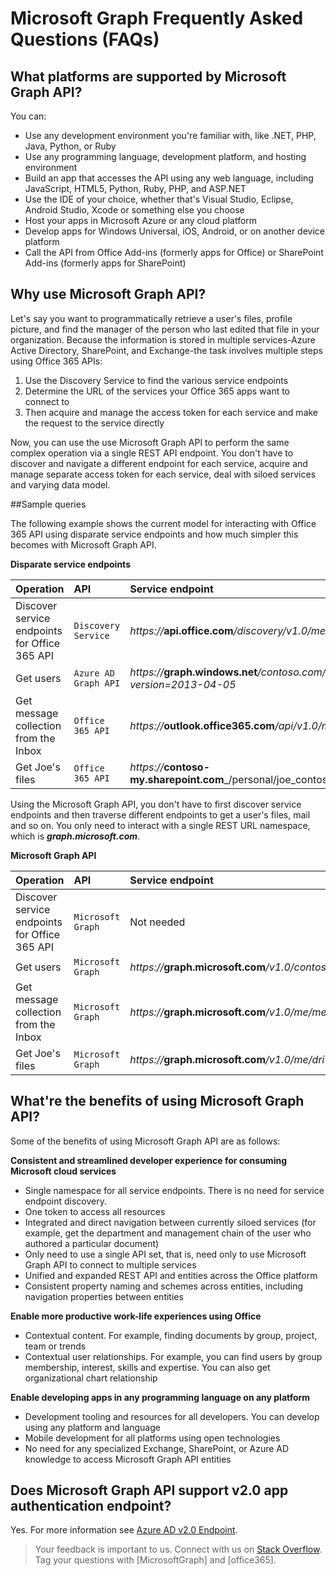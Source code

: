 
# Microsoft Graph Frequently Asked Questions (FAQs)

## What platforms are supported by Microsoft Graph API?
<!--
Apps can use the Microsoft Graph API to perform create, read, update, and delete (CRUD) operations on data sources and entities, giving them seamless access to work data. 

**Ease of use--one endpoint, all Office 365 data under one roof**

You can use the API in four steps:
1.	Select your programming language and development environment.
2.	Build your app.
3.	Optionally, host your app in Microsoft Azure or any cloud platform you choose.
4.	Authenticate your users by using single sign-on with Azure AD.

As a developer you can use the API to create custom apps that access and interact with all the richness of enterprise and productivity data--users, groups, organizational contacts, files, folders, mail, calendar, insights and relationships--and build apps across all mobile, web, and desktop platforms. No matter your development platform or tools. Using a single service endpoint to access those entities and data. And a single authentication flow.  -->

You can:

<!--Just like in Office 365 APIs, Office 365 unified endpoint API  allows you to build apps using any development environment of your choice:  -->

- Use any development environment you're familiar with, like .NET, PHP, Java, Python, or Ruby
- Use any  programming language, development platform, and hosting environment
- Build an  app that accesses the API using any web language, including JavaScript, HTML5, Python, Ruby, PHP, and ASP.NET  
- Use the IDE of your choice, whether that's Visual Studio, Eclipse, Android Studio, Xcode or something else you choose
- Host your apps in Microsoft Azure or any cloud platform
- Develop apps for Windows Universal, iOS, Android, or on another device platform
- Call the API from Office Add-ins (formerly apps for Office) or SharePoint Add-ins (formerly apps for SharePoint)
 


## Why use Microsoft Graph API?

Let's say you want to programmatically retrieve a user's files, profile picture, and find the manager of the person who last edited that file in your organization. Because the information is stored in  multiple services-Azure Active Directory, SharePoint, and Exchange-the task involves multiple steps using Office 365 APIs: 

1. Use the Discovery Service to find the various service endpoints 
2. Determine the URL of the services your Office 365 apps want to connect to
3. Then acquire and manage the access token for each service and make the request to the service directly

Now, you can use the use Microsoft Graph API to perform the same complex operation via a single REST API endpoint. You don't have to discover and navigate a different endpoint for each service, acquire and manage separate access token for each service, deal with siloed services and varying data model.

##Sample queries

The following example shows the current model for interacting with Office 365 API using disparate service endpoints and how much simpler this becomes with Microsoft Graph API.

**Disparate service endpoints**

|   **Operation**                  |  **API**                          |  **Service endpoint** |
|:-----------------------------|:-----------------------------------------|:-----------------|
| Discover service endpoints for Office 365 API               |     `Discovery Service`           | _https://_**api.office.com**_/discovery/v1.0/me/services_ |
| Get users           |     `Azure AD Graph API` | _https://_**graph.windows.net**_/contoso.com/users?api-version=2013-04-05_|
| Get message collection from the Inbox       |     `Office 365 API`           | _https://_**outlook.office365.com**_/api/v1.0/me/messages_  |
| Get Joe's files   |     `Office 365 API`  | _https://_**contoso-my.sharepoint.com**_/personal/joe_contoso_com/_api/v1.0/files_ |


Using the Microsoft Graph API, you don't have to first discover service endpoints and then traverse different endpoints to get a user's files, mail and so on. You only need to interact with a single REST URL namespace, which is _**graph.microsoft.com**_.

**Microsoft Graph API**

|   **Operation**                  |  **API**                          |  **Service endpoint** |
|:-----------------------------|:-----------------------------------------|:-----------------|
| Discover service endpoints for Office 365 API                |     `Microsoft Graph`           | Not needed |
| Get users           |     `Microsoft Graph` | _https://_**graph.microsoft.com**_/v1.0/contoso.onmicrosoft.com/users_ |
| Get message collection from the Inbox       |     `Microsoft Graph`           | _https://_**graph.microsoft.com**_/v1.0/me/messages_  |
| Get Joe's files   |     `Microsoft Graph `  | _https://_**graph.microsoft.com**_/v1.0/me/drive/root/children_ |


## What're the benefits of using Microsoft Graph API?

Some of the benefits of using Microsoft Graph API  are as follows:

**Consistent and streamlined developer experience for consuming Microsoft cloud services**

-	Single namespace for all service endpoints. There is no need for service endpoint discovery.
-	One token to access all resources
-	Integrated and direct navigation between currently siloed services (for example, get the department and management chain of the user who authored a particular document)
-	Only need to use a single API set, that is, need only to use Microsoft Graph API to connect to multiple services
-	Unified and expanded REST API and entities across the Office platform 
-	Consistent property naming and schemes across entities, including navigation properties between entities

**Enable more productive work-life experiences using Office**

-	Contextual content. For example, finding documents by group, project, team or trends
-	Contextual user relationships. For example, you can find users by group membership, interest, skills and expertise.  You can also get organizational chart relationship

**Enable developing apps in any programming language on any platform**

-	Development tooling and resources for all developers. You can develop using any platform and language 
-	Mobile development for all platforms using open technologies  
-	No need for any specialized Exchange, SharePoint, or Azure AD knowledge to access Microsoft Graph API entities

<!---<a name="msg_v2auth"> </a>-->

## Does Microsoft Graph API support v2.0 app authentication endpoint?

Yes. For more information see [Azure AD v2.0 Endpoint](http://graph.microsoft.io/docs/authorization/converged_auth).


  > Your feedback is important to us. Connect with us on [Stack Overflow](http://stackoverflow.com/questions/tagged/office365). Tag your questions with [MicrosoftGraph] and [office365].








